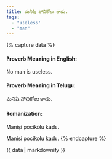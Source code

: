 ```yaml
---
title: మనిషి పోచికోలు కాడు.
tags:
  - "useless"
  - "man"
---
```


{% capture data %}
#### Proverb Meaning in English:
No man is useless.

#### Proverb Meaning in Telugu:
మనిషి పోచికోలు కాడు.

#### Romanization:
Maniṣi pōcikōlu kāḍu.

Manisi pocikolu kadu.
{% endcapture %}

{{ data | markdownify }}

